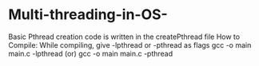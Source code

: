 # Multi-threading-in-OS-
Basic Pthread creation code is written in the createPthread file
How to Compile:
While compiling, give -lpthread or -pthread as flags
	gcc -o main main.c -lpthread
	(or)
	gcc -o main main.c -pthread
